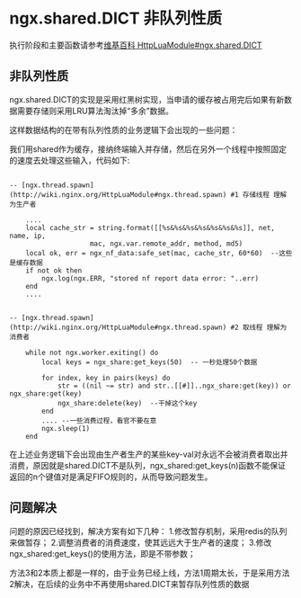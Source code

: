 ngx.shared.DICT 非队列性质
===========

执行阶段和主要函数请参考[维基百科 HttpLuaModule#ngx.shared.DICT](http://wiki.nginx.org/HttpLuaModule#ngx.shared.DICT)

非队列性质
------------
ngx.shared.DICT的实现是采用红黑树实现，当申请的缓存被占用完后如果有新数据需要存储则采用LRU算法淘汰掉“多余”数据。


这样数据结构的在带有队列性质的业务逻辑下会出现的一些问题：

我们用shared作为缓存，接纳终端输入并存储，然后在另外一个线程中按照固定的速度去处理这些输入，代码如下:

```

-- [ngx.thread.spawn](http://wiki.nginx.org/HttpLuaModule#ngx.thread.spawn) #1 存储线程 理解为生产者

	....
	local cache_str = string.format([[%s&%s&%s&%s&%s&%s&%s]], net, name, ip,
                    mac, ngx.var.remote_addr, method, md5)
	local ok, err = ngx_nf_data:safe_set(mac, cache_str, 60*60)  --这些是缓存数据
	if not ok then
		ngx.log(ngx.ERR, "stored nf report data error: "..err)
	end
	....


-- [ngx.thread.spawn](http://wiki.nginx.org/HttpLuaModule#ngx.thread.spawn) #2 取线程 理解为消费者

	while not ngx.worker.exiting() do
		local keys = ngx_share:get_keys(50)  -- 一秒处理50个数据

		for index, key in pairs(keys) do
			str = ((nil ~= str) and str..[[#]]..ngx_share:get(key)) or ngx_share:get(key)
			ngx_share:delete(key)  --干掉这个key
		end
		.... --一些消费过程，看官不要在意
		ngx.sleep(1)
	end

```

在上述业务逻辑下会出现由生产者生产的某些key-val对永远不会被消费者取出并消费，原因就是shared.DICT不是队列，ngx_shared:get_keys(n)函数不能保证返回的n个键值对是满足FIFO规则的，从而导致问题发生。

问题解决
------------
问题的原因已经找到，解决方案有如下几种：
1.修改暂存机制，采用redis的队列来做暂存；
2.调整消费者的消费速度，使其远远大于生产者的速度；
3.修改ngx_shared:get_keys()的使用方法，即是不带参数；

方法3和2本质上都是一样的，由于业务已经上线，方法1周期太长，于是采用方法2解决，在后续的业务中不再使用shared.DICT来暂存队列性质的数据
